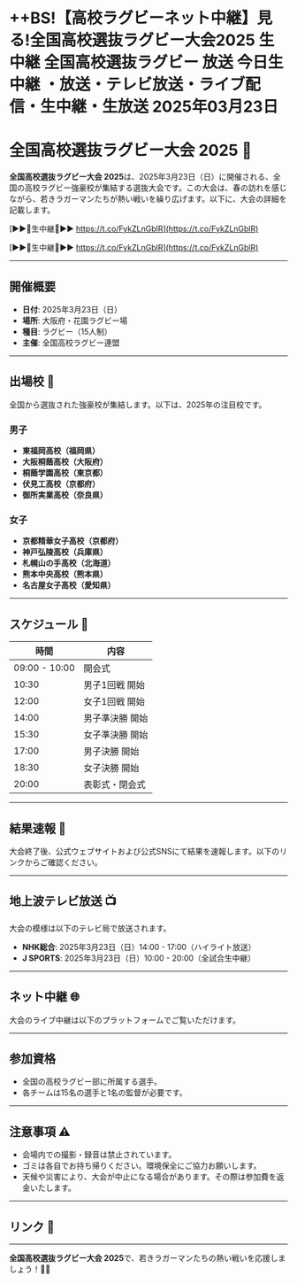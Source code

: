 # ++BS!【高校ラグビーネット中継】見る!全国高校選抜ラグビー大会2025 生中継 全国高校選抜ラグビー 放送 今日生中継 ・放送・テレビ放送・ライブ配信・生中継・生放送 2025年03月23日
# 全国高校選抜ラグビー大会 2025 🏉  

**全国高校選抜ラグビー大会 2025**は、2025年3月23日（日）に開催される、全国の高校ラグビー強豪校が集結する選抜大会です。この大会は、春の訪れを感じながら、若きラガーマンたちが熱い戦いを繰り広げます。以下に、大会の詳細を記載します。  

[▶▶🏉生中継🏉▶▶ https://t.co/FykZLnGblR](https://t.co/FykZLnGblR)

[▶▶🏉生中継🏉▶▶ https://t.co/FykZLnGblR](https://t.co/FykZLnGblR)

---

## 開催概要  

- **日付**: 2025年3月23日（日）  
- **場所**: 大阪府・花園ラグビー場  
- **種目**: ラグビー（15人制）  
- **主催**: 全国高校ラグビー連盟  

---

## 出場校 🏫  

全国から選抜された強豪校が集結します。以下は、2025年の注目校です。  

### 男子  
- **東福岡高校（福岡県）**  
- **大阪桐蔭高校（大阪府）**  
- **桐蔭学園高校（東京都）**  
- **伏見工高校（京都府）**  
- **御所実業高校（奈良県）**  

### 女子  
- **京都精華女子高校（京都府）**  
- **神戸弘陵高校（兵庫県）**  
- **札幌山の手高校（北海道）**  
- **熊本中央高校（熊本県）**  
- **名古屋女子高校（愛知県）**  

---

## スケジュール 📅  

| 時間         | 内容                  |  
|--------------|-----------------------|  
| 09:00 - 10:00 | 開会式                |  
| 10:30        | 男子1回戦 開始        |  
| 12:00        | 女子1回戦 開始        |  
| 14:00        | 男子準決勝 開始       |  
| 15:30        | 女子準決勝 開始       |  
| 17:00        | 男子決勝 開始         |  
| 18:30        | 女子決勝 開始         |  
| 20:00        | 表彰式・閉会式        |  

---

## 結果速報 🏁  

大会終了後、公式ウェブサイトおよび公式SNSにて結果を速報します。以下のリンクからご確認ください。  



---

## 地上波テレビ放送 📺  

大会の模様は以下のテレビ局で放送されます。  

- **NHK総合**: 2025年3月23日（日）14:00 - 17:00（ハイライト放送）  
- **J SPORTS**: 2025年3月23日（日）10:00 - 20:00（全試合生中継）  

---

## ネット中継 🌐  

大会のライブ中継は以下のプラットフォームでご覧いただけます。  



---

## 参加資格  

- 全国の高校ラグビー部に所属する選手。  
- 各チームは15名の選手と1名の監督が必要です。  

---

## 注意事項 ⚠️  

- 会場内での撮影・録音は禁止されています。  
- ゴミは各自でお持ち帰りください。環境保全にご協力お願いします。  
- 天候や災害により、大会が中止になる場合があります。その際は参加費を返金いたします。  

---

## リンク 🔗  


---

**全国高校選抜ラグビー大会 2025**で、若きラガーマンたちの熱い戦いを応援しましょう！🏉🔥  
